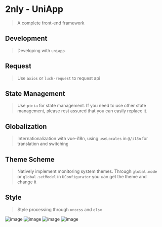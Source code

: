 # 2nly - UniApp

> A complete front-end framework

## Development

> Developing with `uniapp`

## Request

> Use `axios` or `luch-request` to request api

## State Management

> Use `pinia` for state management. If you need to use other state management, please rest assured that you can easily replace it.

## Globalization

> Internationalization with vue-i18n, using `useLocales` in `@/i18n` for translation and switching

## Theme Scheme

> Natively implement monitoring system themes.
> Through `global.mode` or `global.setModel` in `UConfigurator` you can get the theme and change it

## Style

> Style processing through `unocss` and `clsx`

![image](https://github.com/2nly/UniApp/blob/ubuding/README/dark-weixin.png)
![image](https://github.com/2nly/UniApp/blob/ubuding/README/light-weixin.png)
![image](https://github.com/2nly/UniApp/blob/ubuding/README/dark-h5.png)
![image](https://github.com/2nly/UniApp/blob/ubuding/README/light-h5.png)
